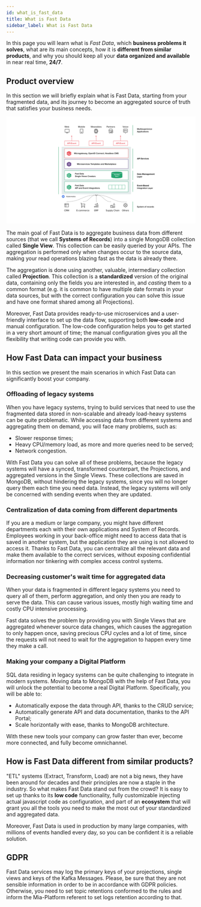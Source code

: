 ```yaml
---
id: what_is_fast_data
title: What is Fast Data
sidebar_label: What is Fast Data
---
```


In this page you will learn what is *Fast Data*, which **business problems it solves**, what are its main concepts, how it is **different from similar products**, and why you should keep all your **data organized and available** in near real time, **24/7**.

## Product overview

In this section we will briefly explain what is Fast Data, starting from your fragmented data, and its journey to become an aggregated source of truth that satisfies your business needs.

![Fast Data overview](./img/fastdata-overview.png)

The main goal of Fast Data is to aggregate business data from different sources (that we call **Systems of Records**) into a single MongoDB collection called **Single View**. This collection can be easily queried by your APIs. The aggregation is performed only when changes occur to the source data, making your read operations blazing fast as the data is already there.

The aggregation is done using another, valuable, intermediary collection called **Projection**. This collection is a **standardized** version of the original data, containing only the fields you are interested in, and *casting* them to a common format (e.g. it is common to have multiple date formats in your data sources, but with the correct configuration you can solve this issue and have one format shared among all Projections).

Moreover, Fast Data provides ready-to-use microservices and a user-friendly interface to set up the data flow, supporting both **low-code** and manual configuration. The low-code configuration helps you to get started in a very short amount of time; the manual configuration gives you all the flexibility that writing code can provide you with.

## How Fast Data can impact your business

In this section we present the main scenarios in which Fast Data can significantly boost your company.

### Offloading of legacy systems

When you have legacy systems, trying to build services that need to use the fragmented data stored in non-scalable and already load-heavy systems can be quite problematic. While accessing data from different systems and aggregating them on demand, you will face many problems, such as:

* Slower response times;
* Heavy CPU/memory load, as more and more queries need to be served;
* Network congestion.

With Fast Data you can solve all of these problems, because the legacy systems will have a synced, transformed counterpart, the Projections, and aggregated versions in the Single Views. These collections are saved in MongoDB, without hindering the legacy systems, since you will no longer query them each time you need data. Instead, the legacy systems will only be concerned with sending events when they are updated.

### Centralization of data coming from different departments

If you are a medium or large company, you might have different departments each with their own applications and System of Records. Employees working in your back-office might need to access data that is saved in another system, but the application they are using is not allowed to access it.
Thanks to Fast Data, you can centralize all the relevant data and make them available to the correct services, without exposing confidential information nor tinkering with complex access control systems.

### Decreasing customer's wait time for aggregated data

When your data is fragmented in different legacy systems you need to query all of them, perform aggregation, and only then you are ready to serve the data. This can cause various issues, mostly high waiting time and costly CPU intensive processing.

Fast data solves the problem by providing you with Single Views that are aggregated whenever source data changes, which causes the aggregation to only happen once, saving precious CPU cycles and a lot of time, since the requests will not need to wait for the aggregation to happen every time they make a call.

### Making your company a Digital Platform

SQL data residing in legacy systems can be quite challenging to integrate in modern systems. Moving data to MongoDB with the help of Fast Data, you will unlock the potential to become a real Digital Platform. Specifically, you will be able to:

* Automatically expose the data through API, thanks to the CRUD service;
* Automatically generate API and data documentation, thanks to the API Portal;
* Scale horizontally with ease, thanks to MongoDB architecture.

With these new tools your company can grow faster than ever, become more connected, and fully become omnichannel.

## How is Fast Data different from similar products?

"ETL" systems (Extract, Transform, Load) are not a big news, they have been around for decades and their principles are now a staple in the industry. So what makes Fast Data stand out from the crowd? It is easy to set up thanks to its **low code** functionality, fully customizable injecting actual javascript code as configuration, and part of an **ecosystem** that will grant you all the tools you need to make the most out of your standardized and aggregated data.

Moreover, Fast Data is used in production by many large companies, with millions of events handled every day, so you can be confident it is a reliable solution.

## GDPR

Fast Data services may log the primary keys of your projections, single views and keys of the Kafka Messages. Please, be sure that they are not sensible information in order to be in accordance with GDPR policies. Otherwise, you need to set topic retentions conformed to the rules and inform the Mia-Platform referent to set logs retention according to that.
